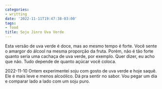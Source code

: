```yaml
---
categories:
- writting
date: '2022-11-11T19:47:38-03:00'
tags:
- food
title: Soju Jinro Uva Verde
---
```


Esta versão de uva verde é doce, mas ao mesmo tempo é forte. Você sente o amargor do álcool na mesma proporção da fruta. Porém, não é tão forte quanto seria uma cachaça de uva verde, por exemplo. Quer dizer, eu acho que não. Tudo depende de quanto açúcar você coloca.

2022-11-10 Ontem experimentei soju com gosto de uva verde e hoje saquê. Ele é mais leve e menos alcoólico. Dá pra sentir no sabor. Vou pegar um dia e comparar lado a lado com um soju puro.